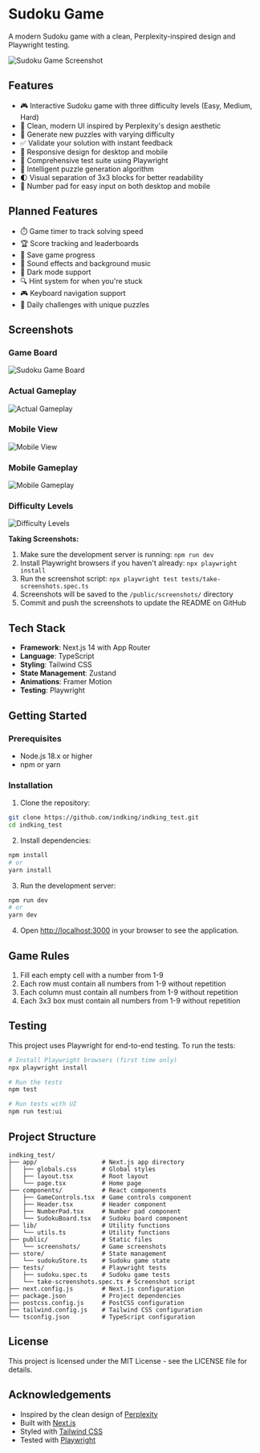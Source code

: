# Sudoku Game

A modern Sudoku game with a clean, Perplexity-inspired design and Playwright testing.

![Sudoku Game Screenshot](/public/screenshots/screenshot-2025-03-08T22-10-09-527Z.png)

## Features

- 🎮 Interactive Sudoku game with three difficulty levels (Easy, Medium, Hard)
- 🎨 Clean, modern UI inspired by Perplexity's design aesthetic
- 🔄 Generate new puzzles with varying difficulty
- ✅ Validate your solution with instant feedback
- 📱 Responsive design for desktop and mobile
- 🧪 Comprehensive test suite using Playwright
- 🎯 Intelligent puzzle generation algorithm
- 🌓 Visual separation of 3x3 blocks for better readability
- 🔢 Number pad for easy input on both desktop and mobile

## Planned Features

- ⏱️ Game timer to track solving speed
- 🏆 Score tracking and leaderboards
- 💾 Save game progress
- 🎵 Sound effects and background music
- 🌙 Dark mode support
- 🔍 Hint system for when you're stuck
- 🎮 Keyboard navigation support
- 🎯 Daily challenges with unique puzzles

## Screenshots

### Game Board
![Sudoku Game Board](/public/screenshots/game-screenshot.png)

### Actual Gameplay
![Actual Gameplay](/public/screenshots/screenshot-2025-03-08T22-10-09-527Z.png)

### Mobile View
![Mobile View](/public/screenshots/mobile-view.png)

### Mobile Gameplay
![Mobile Gameplay](/public/screenshots/screenshot-2025-03-08T22-18-02-518Z.png)

### Difficulty Levels
![Difficulty Levels](/public/screenshots/difficulty-levels.png)

**Taking Screenshots:**
1. Make sure the development server is running: `npm run dev`
2. Install Playwright browsers if you haven't already: `npx playwright install`
3. Run the screenshot script: `npx playwright test tests/take-screenshots.spec.ts`
4. Screenshots will be saved to the `/public/screenshots/` directory
5. Commit and push the screenshots to update the README on GitHub

## Tech Stack

- **Framework**: Next.js 14 with App Router
- **Language**: TypeScript
- **Styling**: Tailwind CSS
- **State Management**: Zustand
- **Animations**: Framer Motion
- **Testing**: Playwright

## Getting Started

### Prerequisites

- Node.js 18.x or higher
- npm or yarn

### Installation

1. Clone the repository:

```bash
git clone https://github.com/indking/indking_test.git
cd indking_test
```

2. Install dependencies:

```bash
npm install
# or
yarn install
```

3. Run the development server:

```bash
npm run dev
# or
yarn dev
```

4. Open [http://localhost:3000](http://localhost:3000) in your browser to see the application.

## Game Rules

1. Fill each empty cell with a number from 1-9
2. Each row must contain all numbers from 1-9 without repetition
3. Each column must contain all numbers from 1-9 without repetition
4. Each 3x3 box must contain all numbers from 1-9 without repetition

## Testing

This project uses Playwright for end-to-end testing. To run the tests:

```bash
# Install Playwright browsers (first time only)
npx playwright install

# Run the tests
npm test

# Run tests with UI
npm run test:ui
```

## Project Structure

```
indking_test/
├── app/                  # Next.js app directory
│   ├── globals.css       # Global styles
│   ├── layout.tsx        # Root layout
│   └── page.tsx          # Home page
├── components/           # React components
│   ├── GameControls.tsx  # Game controls component
│   ├── Header.tsx        # Header component
│   ├── NumberPad.tsx     # Number pad component
│   └── SudokuBoard.tsx   # Sudoku board component
├── lib/                  # Utility functions
│   └── utils.ts          # Utility functions
├── public/               # Static files
│   └── screenshots/      # Game screenshots
├── store/                # State management
│   └── sudokuStore.ts    # Sudoku game state
├── tests/                # Playwright tests
│   ├── sudoku.spec.ts    # Sudoku game tests
│   └── take-screenshots.spec.ts # Screenshot script
├── next.config.js        # Next.js configuration
├── package.json          # Project dependencies
├── postcss.config.js     # PostCSS configuration
├── tailwind.config.js    # Tailwind CSS configuration
└── tsconfig.json         # TypeScript configuration
```

## License

This project is licensed under the MIT License - see the LICENSE file for details.

## Acknowledgements

- Inspired by the clean design of [Perplexity](https://www.perplexity.ai/)
- Built with [Next.js](https://nextjs.org/)
- Styled with [Tailwind CSS](https://tailwindcss.com/)
- Tested with [Playwright](https://playwright.dev/)